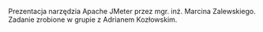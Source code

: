 Prezentacja narzędzia Apache JMeter przez mgr. inż. Marcina Zalewskiego. Zadanie zrobione w grupie z Adrianem Kozłowskim. 
